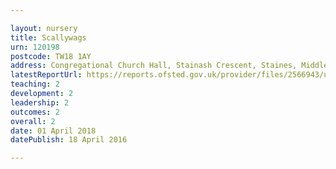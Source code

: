```yaml
---

layout: nursery
title: Scallywags
urn: 120198
postcode: TW18 1AY
address: Congregational Church Hall, Stainash Crescent, Staines, Middlesex, TW18 1AY
latestReportUrl: https://reports.ofsted.gov.uk/provider/files/2566943/urn/120198.pdf
teaching: 2
development: 2
leadership: 2
outcomes: 2
overall: 2
date: 01 April 2018 
datePublish: 18 April 2016

---
```

